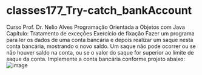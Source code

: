 # classes177_Try-catch_bankAccount
Curso Prof. Dr. Nelio Alves
Programação Orientada a
Objetos com Java
Capítulo: Tratamento de exceções
Exercício de fixação
Fazer um programa para ler os dados de uma conta bancária e depois realizar um
saque nesta conta bancária, mostrando o novo saldo. Um saque não pode ocorrer
ou se não houver saldo na conta, ou se o valor do saque for superior ao limite de
saque da conta. Implemente a conta bancária conforme projeto abaixo:![image](https://user-images.githubusercontent.com/109438759/219652592-634be6d4-4c24-4564-8270-5f994c62b5ae.png)
